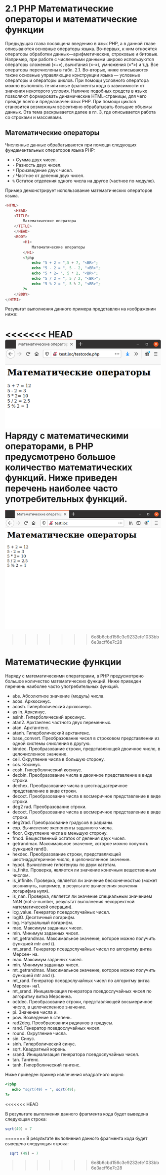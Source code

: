 # 2.1 PHP Математические операторы и математические функции

Предыдущая глава посвящена введению в язык РНР, а в данной главе описываются основные операторы языка. Во-первых, к ним относятся операторы обработки данных—арифметические, строковые и битовые. Например, при работе с численными данными широко используются операторы сложения («+»), вычитания («-»), умножения («*») и т.д. Все операторы перечислены в табл. 2.1.
Во-вторых, ниже описываются также основные управляющие конструкции языка — условные операторы и операторы циклов. При помощи условного оператора можно выполнять те или иные фрагменты кода в зависимости от значения некоторого условия. Наличие подобных средств в языке позволяют формировать динамические HTML-страницы, для чего прежде всего и предназначен язык РНР. При помощи циклов становится возможным эффективно обрабатывать большие объемы данных. Эта тема раскрывается далее в гл. 3, где описывается работа со строками и массивами.

## Математические операторы

Численные данные обрабатываются при помощи следующих 
фундаментальных операторов языка РНР:

* `+`      Сумма двух чисел.
* `-`       Разность двух чисел.
* `*`       Произведение двух чисел.
* `/`      Частное от деления двух чисел.
* `%`      Остаток отделения одного числа на другое (частное по модулю).

Пример демонстрирует использование математических операторов языка.

```php
<HTML>
    <HEAD>
    <TITLE>
        Математические операторы
    </TITLE>
    </HEAD>
    <BODY>
        <H1>
            Математические операторы
        </H1>
        <?php
            echo "5 + 2 = ",5 + 7, "<BR>"; 
            echo "5 - 2 = ", 5 - 2, "<BR>";
            echo "5 * 2= ", 5 * 2, "<BR>";
            echo "5 / 2 = ", 5 / 2, "<BR>";
            echo "5 % 2 = ", 5 % 2, "<BR>";
        ?>
    </B0DY>
</HTMI>
```

Результат выполнения данного примера представлен на изображении ниже:

<<<<<<< HEAD
![php математические операторы](images/math_operatos_src1.png)
Наряду с математическими операторами, в РНР предусмотрено большое количество математических функций. Ниже приведен перечень наиболее часто употребительных функций.
=======
![php математические операторы](images/matematicheskie-operatory.png)

>>>>>>> 6e8b6cbd156c3e9232efe1033bb6e3acff6e7c28

# Математические функции

Наряду с математическими операторами, в РНР предусмотрено большое количество математических функций. Ниже приведен перечень наиболее часто
употребительных функций.

* abs. Абсолютное значение (модуль) числа.
* acos. Арккосинус.
* acosh. Гиперболический арккосинус.
* as in. Арксинус.
* asinh. Гиперболический арксинус.
* atan2. Арктангенс частного двух переменных.
* atan. Арктангенс.
* atanh. Гиперболический арктангенс.
* base_convert. Преобразование чисел в строковом представлении из одной
системы счисления в другую.
* bindec. Преобразование строки, представляющей двоичное число, в 
целочисленное значение.
* ceil. Округление числа в большую сторону.
* cos. Косинус.
* cosh. Гиперболический косинус.
* decbin. Преобразование числа в двоичное представление в виде строки.
* dechex. Преобразование числа в шестнадцатеричное представление в виде
строки.
* decoct. Преобразование числа в восмеричное представление в виде строки.
* deg2 rad. Преобразование
cтроки.
* decoct. Преобразование числа в восмеричное представление в виде строки.
* deg2rad. Преобразование градусов в радианы.
* ехр. Вычисление экспоненты заданного числа.
* floor. Округление числа в меньшую сторону.
* fmod. Вещественный остаток от деления двух чисел.
* getrandmax. Максимальное значение, которое можно получить функцией
rand().
* hexdec. Преобразование строки, представляющей шестнадцатеричное
число, в целочисленное значение.
* hypot. Вычисление гипотенузы по двум катетам.
* is_finite. Проверка, является ли значение конечным вещественным
числом.
* is_infinite. Проверка, является ли значение бесконечностью (может
возникнуть, например, в результате вычисления значения логарифма
нуля).
* is_nan. Проверка, является ли значение специальным значением NAN
(not-a-number, результат выполнения некорректной математической 
операции).
* lcg_value. Генератор псевдослучайных чисел.
* loglO. Десятичный логарифм.
* log. Натуральный логарифм.
* max. Максимум заданных чисел.
* min. Минимум заданных чисел.
* mt_getrandmax. Максимальное значение, которое можно получить функцией mtr and ().
* mt_srand. Генератор псевдослучайных чисел по алгоритму витка Мерсен-
на.
* max. Максимум заданных чисел.
* min. Минимум заданных чисел.
* mt_getrandmax. Максимальное значение, которое можно получить 
функцией mtr and ().
* mt_rand. Генератор псевдослучайных чисел по алгоритму витка Мерсен-
на1.
* mt_srand. Инициализация генератора псевдослучайных чисел по 
алгоритму витка Мерсенна.
* octdec. Преобразование строки, представляющей восьмеричное число,
в целочисленное значение.
* pi. Значение числа и.
* pow. Возведение в степень.
* rad2deg. Преобразования радианов в градусы.
* rand. Генератор псевдослучайных чисел.
* round. Округление числа.
* sin. Синус.
* sinh. Гиперболический синус.
* sqrt. Квадратный корень.
* srand. Инициализация генератора псевдослучайных чисел.
* tan. Тангенс.
* tanh. Гиперболический тангенс.

Ниже приведен пример извлечения квадратного корня:

```php
<?php
   echo "sqrt(49) = ", sqrt(49);
?>
```
<<<<<<< HEAD

В результате выполнения данного фрагмента кода будет выведена следующая строка:
```php
sqrt(49) = 7
```
=======
В результате выполнения данного фрагмента кода будет выведена 
следующая строка:

```php
  sqrt (49) = 7
```
>>>>>>> 6e8b6cbd156c3e9232efe1033bb6e3acff6e7c28
